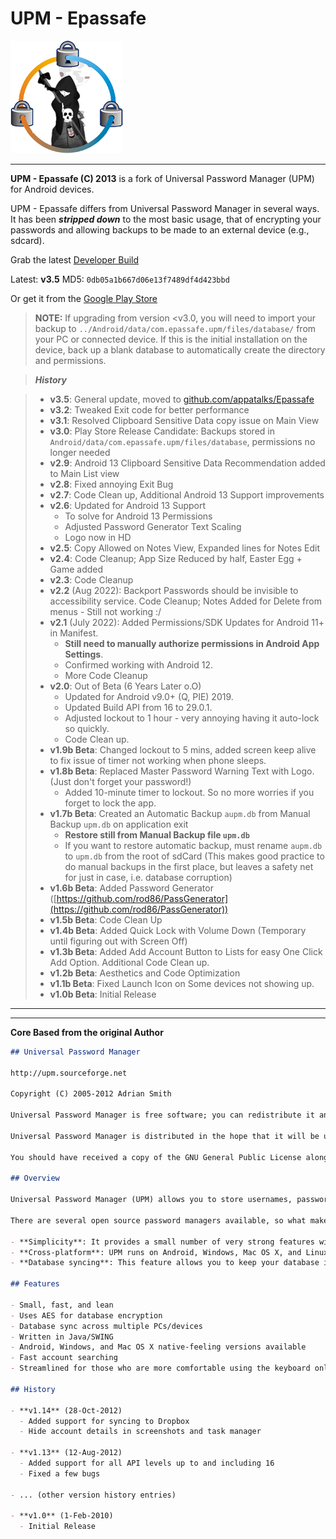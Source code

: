 # UPM - Epassafe

![logo](https://github.com/appatalks/Epassafe/blob/main/app/src/main/res/drawable/logo.png?raw=true)

---

**UPM - Epassafe (C) 2013** is a fork of Universal Password Manager (UPM) for Android devices.

UPM - Epassafe differs from Universal Password Manager in several ways. It has been ***stripped down*** to the most basic usage, that of encrypting your passwords and allowing backups to be made to an external device (e.g., sdcard).

Grab the latest [Developer Build](https://github.com/appatalks/Epassafe/raw/master/app/build/outputs/apk/debug/app-debug.apk)

Latest: **v3.5** MD5: ```0db05a1b667d06e13f7489df4d423bbd```

Or get it from the [Google Play Store](https://play.google.com/store/apps/details?id=com.epassafe.upm&pcampaignid=web_share)

> **NOTE:**
> If upgrading from version <v3.0, you will need to import your backup to `../Android/data/com.epassafe.upm/files/database/` from your PC or connected device. If this is the initial installation on the device, back up a blank database to automatically create the directory and permissions.

> ***History***

> - **v3.5**: General update, moved to [github.com/appatalks/Epassafe](https://github.com/appatalks/Epassafe)
> - **v3.2**: Tweaked Exit code for better performance
> - **v3.1**: Resolved Clipboard Sensitive Data copy issue on Main View
> - **v3.0**: Play Store Release Candidate: Backups stored in `Android/data/com.epassafe.upm/files/database`, permissions no longer needed
> - **v2.9**: Android 13 Clipboard Sensitive Data Recommendation added to Main List view
> - **v2.8**: Fixed annoying Exit Bug
> - **v2.7**: Code Clean up, Additional Android 13 Support improvements
> - **v2.6**: Updated for Android 13 Support
>   - To solve for Android 13 Permissions
>   - Adjusted Password Generator Text Scaling
>   - Logo now in HD
> - **v2.5**: Copy Allowed on Notes View, Expanded lines for Notes Edit
> - **v2.4**: Code Cleanup; App Size Reduced by half, Easter Egg + Game added
> - **v2.3**: Code Cleanup
> - **v2.2** (Aug 2022): Backport Passwords should be invisible to accessibility service. Code Cleanup; Notes Added for Delete from menus - Still not working :/
> - **v2.1** (July 2022): Added Permissions/SDK Updates for Android 11+ in Manifest.
>   - **Still need to manually authorize permissions in Android App Settings**.
>   - Confirmed working with Android 12.
>   - More Code Cleanup
> - **v2.0**: Out of Beta (6 Years Later o.O)
>   - Updated for Android v9.0+ (Q, PIE) 2019.
>   - Updated Build API from 16 to 29.0.1.
>   - Adjusted lockout to 1 hour - very annoying having it auto-lock so quickly.
>   - Code Clean up.
> - **v1.9b Beta**: Changed lockout to 5 mins, added screen keep alive to fix issue of timer not working when phone sleeps.
> - **v1.8b Beta**: Replaced Master Password Warning Text with Logo. (Just don't forget your password!)
>   - Added 10-minute timer to lockout. So no more worries if you forget to lock the app.
> - **v1.7b Beta**: Created an Automatic Backup `aupm.db` from Manual Backup `upm.db` on application exit
>   - **Restore still from Manual Backup file `upm.db`**
>   - If you want to restore automatic backup, must rename `aupm.db` to `upm.db` from the root of sdCard
>     (This makes good practice to do manual backups in the first place, but leaves a safety net for just in case, i.e. database corruption)
> - **v1.6b Beta**: Added Password Generator ([https://github.com/rod86/PassGenerator](https://github.com/rod86/PassGenerator))
> - **v1.5b Beta**: Code Clean Up
> - **v1.4b Beta**: Added Quick Lock with Volume Down (Temporary until figuring out with Screen Off)
> - **v1.3b Beta**: Added Add Account Button to Lists for easy One Click Add Option. Additional Code Clean up.
> - **v1.2b Beta**: Aesthetics and Code Optimization
> - **v1.1b Beta**: Fixed Launch Icon on Some devices not showing up.
> - **v1.0b Beta**: Initial Release

---

---

**Core Based from the original Author**

```md
## Universal Password Manager

http://upm.sourceforge.net

Copyright (C) 2005-2012 Adrian Smith

Universal Password Manager is free software; you can redistribute it and/or modify it under the terms of the GNU General Public License as published by the Free Software Foundation; either version 2 of the License, or (at your option) any later version.

Universal Password Manager is distributed in the hope that it will be useful, but WITHOUT ANY WARRANTY; without even the implied warranty of MERCHANTABILITY or FITNESS FOR A PARTICULAR PURPOSE. See the GNU General Public License for more details.

You should have received a copy of the GNU General Public License along with Universal Password Manager; if not, write to the Free Software Foundation, Inc., 51 Franklin St, Fifth Floor, Boston, MA 02110-1301, USA

## Overview

Universal Password Manager (UPM) allows you to store usernames, passwords, URLs, and generic notes in an encrypted database protected by one master password.

There are several open source password managers available, so what makes UPM different? Its three strongest features are:

- **Simplicity**: It provides a small number of very strong features with no clutter.
- **Cross-platform**: UPM runs on Android, Windows, Mac OS X, and Linux.
- **Database syncing**: This feature allows you to keep your database in sync across several PCs/devices using either Dropbox or an HTTP location.

## Features

- Small, fast, and lean
- Uses AES for database encryption
- Database sync across multiple PCs/devices
- Written in Java/SWING
- Android, Windows, and Mac OS X native-feeling versions available
- Fast account searching
- Streamlined for those who are more comfortable using the keyboard only

## History

- **v1.14** (28-Oct-2012)
  - Added support for syncing to Dropbox
  - Hide account details in screenshots and task manager

- **v1.13** (12-Aug-2012)
  - Added support for all API levels up to and including 16
  - Fixed a few bugs

- ... (other version history entries)

- **v1.0** (1-Feb-2010)
  - Initial Release
```
